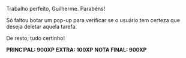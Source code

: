 Trabalho perfeito, Guilherme. Parabéns!

Só faltou botar um pop-up para verificar se o usuário tem certeza que deseja deletar aquela tarefa.

De resto, tudo certinho!

**PRINCIPAL: 900XP**
**EXTRA: 100XP**
**NOTA FINAL: 900XP**